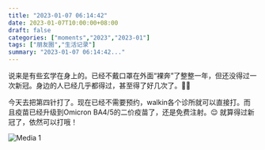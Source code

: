 ```yaml
---
title: "2023-01-07 06:14:42"
date: 2023-01-07T10:00:00+08:00
draft: false
categories: ["moments","2023","2023-01"]
tags: ["朋友圈","生活记录"]
summary: "2023-01-07 06:14:42..."
---
```


说来是有些玄学在身上的。已经不戴口罩在外面“裸奔”了整整一年，但还没得过一次新冠。身边的人已经几乎都得过，甚至得了好几次了。😵‍💫

今天去把第四针打了。现在已经不需要预约，walkin各个诊所就可以直接打。而且疫苗已经升级到Omicron BA4/5的二价疫苗了，还是免费注射。😌 就算得过新冠了，依然可以打哦！

![Media 1](/Moments/photos/2023-01-07/202301070614420.jpg)

